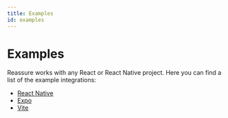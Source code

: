 ```yaml
---
title: Examples
id: examples
---
```


# Examples

Reassure works with any React or React Native project. Here you can find a list of the example integrations:

- [React Native](https://github.com/callstack/reassure/tree/main/examples/native)
- [Expo](https://github.com/callstack/reassure/tree/main/examples/native-expo)
- [Vite](https://github.com/callstack/reassure/tree/main/examples/web-vite)
